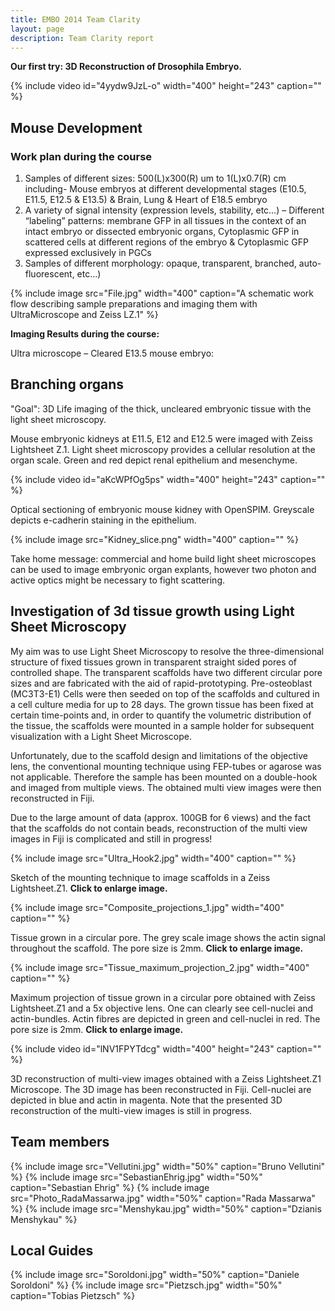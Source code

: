 ```yaml
---
title: EMBO 2014 Team Clarity
layout: page
description: Team Clarity report
---
```

**Our first try: 3D Reconstruction of Drosophila Embryo.**

{% include video id="4yydw9JzL-o" width="400" height="243" caption="" %}

## Mouse Development

### Work plan during the course

1) Samples of different sizes: 500(L)x300(R) um to 1(L)x0.7(R) cm including- Mouse embryos at different developmental stages (E10.5, E11.5, E12.5 & E13.5) & Brain, Lung & Heart of E18.5 embryo
2) A variety of signal intensity (expression levels, stability, etc…) – Different “labeling” patterns: membrane GFP in all tissues in the context of an intact embryo or dissected embryonic organs, Cytoplasmic GFP in scattered cells at different regions of the embryo & Cytoplasmic GFP expressed exclusively in PGCs
3) Samples of different morphology: opaque, transparent, branched, auto-fluorescent, etc…)

{% include image src="File.jpg" width="400" caption="A schematic work flow describing sample preparations and imaging them with UltraMicroscope and Zeiss LZ.1" %}

**Imaging Results during the course:**

Ultra microscope – Cleared E13.5 mouse embryo:

## Branching organs

"Goal": 3D Life imaging of the thick, uncleared embryonic tissue with the light sheet microscopy.

Mouse embryonic kidneys at E11.5, E12 and E12.5 were imaged with Zeiss Lightsheet Z.1. Light sheet microscopy provides a cellular resolution at the organ scale. Green and red depict renal epithelium and mesenchyme.

{% include video id="aKcWPfOg5ps" width="400" height="243" caption="" %}

Optical sectioning of embryonic mouse kidney with OpenSPIM. Greyscale depicts e-cadherin staining in the epithelium.

{% include image src="Kidney_slice.png" width="400" caption="" %}

Take home message: commercial and home build light sheet microscopes can be used to image embryonic organ explants, however two photon and active optics might be necessary to fight scattering.

## Investigation of 3d tissue growth using Light Sheet Microscopy

My aim was to use Light Sheet Microscopy to resolve the three-dimensional structure of fixed tissues grown in transparent straight sided pores of controlled shape. The transparent scaffolds have two different circular pore sizes and are fabricated with the aid of rapid-prototyping. Pre-osteoblast (MC3T3-E1) Cells were then seeded on top of the scaffolds and cultured in a cell culture media for up to 28 days. The grown tissue has been fixed at certain time-points and, in order to quantify the volumetric distribution of the tissue, the scaffolds were mounted in a sample holder for subsequent visualization with a Light Sheet Microscope.

Unfortunately, due to the scaffold design and limitations of the objective lens, the conventional mounting technique using FEP-tubes or agarose was not applicable. Therefore the sample has been mounted on a double-hook and imaged from multiple views. The obtained multi view images were then reconstructed in Fiji.

Due to the large amount of data (approx. 100GB for 6 views) and the fact that the scaffolds do not contain beads, reconstruction of the multi view images in Fiji is complicated and still in progress!

{% include image src="Ultra_Hook2.jpg" width="400" caption="" %}

Sketch of the mounting technique to image scaffolds in a Zeiss Lightsheet.Z1. **Click to enlarge image.**

{% include image src="Composite_projections_1.jpg" width="400" caption="" %}

Tissue grown in a circular pore. The grey scale image shows the actin signal throughout the scaffold. The pore size is 2mm. **Click to enlarge image.**

{% include image src="Tissue_maximum_projection_2.jpg" width="400" caption="" %}

Maximum projection of tissue grown in a circular pore obtained with Zeiss Lightsheet.Z1 and a 5x objective lens. One can clearly see cell-nuclei and actin-bundles. Actin fibres are depicted in green and cell-nuclei in red. The pore size is 2mm. **Click to enlarge image.**

{% include video id="lNV1FPYTdcg" width="400" height="243" caption="" %}

3D reconstruction of multi-view images obtained with a Zeiss Lightsheet.Z1 Microscope. The 3D image has been reconstructed in Fiji. Cell-nuclei are depicted in blue and actin in magenta. Note that the presented 3D reconstruction of the multi-view images is still in progress.

## Team members

{% include image src="Vellutini.jpg" width="50%" caption="Bruno Vellutini" %}
{% include image src="SebastianEhrig.jpg" width="50%" caption="Sebastian Ehrig" %}
{% include image src="Photo_RadaMassarwa.jpg" width="50%" caption="Rada Massarwa" %}
{% include image src="Menshykau.jpg" width="50%" caption="Dzianis Menshykau" %}

## Local Guides

{% include image src="Soroldoni.jpg" width="50%" caption="Daniele Soroldoni" %}
{% include image src="Pietzsch.jpg" width="50%" caption="Tobias Pietzsch" %}

